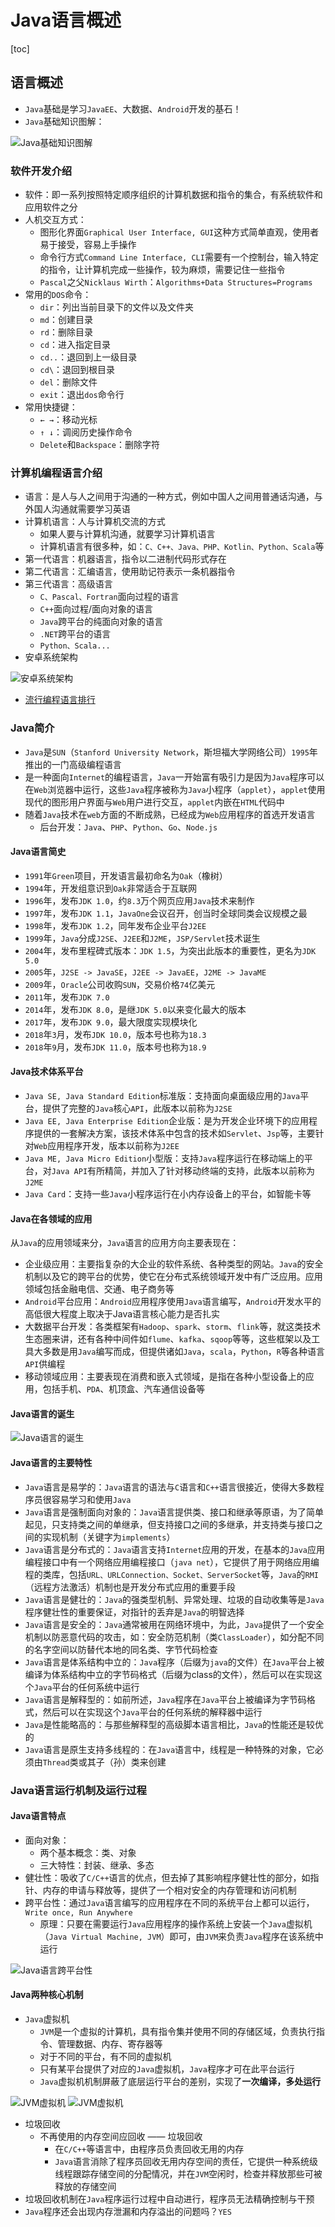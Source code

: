 # Java语言概述

[toc]

## 语言概述

- `Java`基础是学习`JavaEE`、大数据、`Android`开发的基石！
- `Java`基础知识图解：

![Java基础知识图解](https://cdn.jsdelivr.net/gh/9ml/cdn@main/images/java/study-java-basic.png)

### 软件开发介绍

- 软件：即一系列按照特定顺序组织的计算机数据和指令的集合，有系统软件和应用软件之分
- 人机交互方式：
  - 图形化界面`Graphical User Interface, GUI`这种方式简单直观，使用者易于接受，容易上手操作
  - 命令行方式`Command Line Interface, CLI`需要有一个控制台，输入特定的指令，让计算机完成一些操作，较为麻烦，需要记住一些指令
  - `Pascal`之父`Nicklaus Wirth`：`Algorithms+Data Structures=Programs`
- 常用的`DOS`命令：
  - `dir`：列出当前目录下的文件以及文件夹
  - `md`：创建目录
  - `rd`：删除目录
  - `cd`：进入指定目录
  - `cd..`：退回到上一级目录
  - `cd\`：退回到根目录
  - `del`：删除文件
  - `exit`：退出`dos`命令行
- 常用快捷键：
  - `← →`：移动光标
  - `↑ ↓`：调阅历史操作命令
  - `Delete`和`Backspace`：删除字符

### 计算机编程语言介绍

- 语言：是人与人之间用于沟通的一种方式，例如中国人之间用普通话沟通，与外国人沟通就需要学习英语
- 计算机语言：人与计算机交流的方式
  - 如果人要与计算机沟通，就要学习计算机语言
  - 计算机语言有很多种，如：`C、C++、Java、PHP、Kotlin、Python、Scala`等
- 第一代语言：机器语言，指令以二进制代码形式存在
- 第二代语言：汇编语言，使用助记符表示一条机器指令
- 第三代语言：高级语言
  - `C、Pascal、Fortran`面向过程的语言
  - `C++`面向过程/面向对象的语言
  - `Java`跨平台的纯面向对象的语言
  - `.NET`跨平台的语言
  - `Python、Scala...`
- 安卓系统架构

![安卓系统架构](https://cdn.jsdelivr.net/gh/9ml/cdn@main/images/java/Google-Android.jpg)

- [流行编程语言排行](https://www.tiobe.com/tiobe-index/)

### Java简介

- `Java`是`SUN`（`Stanford University Network`，斯坦福大学网络公司）`1995`年推出的一门高级编程语言
- 是一种面向`Internet`的编程语言，`Java`一开始富有吸引力是因为`Java`程序可以在`Web`浏览器中运行，这些`Java`程序被称为`Java`小程序（`applet`），`applet`使用现代的图形用户界面与`Web`用户进行交互，`applet`内嵌在`HTML`代码中
- 随着`Java`技术在`web`方面的不断成熟，已经成为`Web`应用程序的首选开发语言
  - 后台开发：`Java`、`PHP`、`Python`、`Go`、`Node.js`

#### Java语言简史

- `1991`年`Green`项目，开发语言最初命名为`Oak`（橡树）
- `1994`年，开发组意识到`Oak`非常适合于互联网
- `1996`年，发布`JDK 1.0`，约`8.3`万个网页应用`Java`技术来制作
- `1997`年，发布`JDK 1.1`，`JavaOne`会议召开，创当时全球同类会议规模之最
- `1998`年，发布`JDK 1.2`，同年发布企业平台`J2EE`
- `1999`年，`Java`分成`J2SE`、`J2EE`和`J2ME`，`JSP/Servlet`技术诞生
- `2004`年，发布里程碑式版本：`JDK 1.5`，为突出此版本的重要性，更名为`JDK 5.0`
- `2005`年，`J2SE -> JavaSE`，`J2EE -> JavaEE`，`J2ME -> JavaME`
- `2009`年，`Oracle`公司收购`SUN`，交易价格`74`亿美元
- `2011`年，发布`JDK 7.0`
- `2014`年，发布`JDK 8.0`，是继`JDK 5.0`以来变化最大的版本
- `2017`年，发布`JDK 9.0`，最大限度实现模块化
- `2018`年`3`月，发布`JDK 10.0`，版本号也称为`18.3`
- `2018`年`9`月，发布`JDK 11.0`，版本号也称为`18.9`

#### Java技术体系平台

- `Java SE, Java Standard Edition`标准版：支持面向桌面级应用的`Java`平台，提供了完整的`Java`核心`API`，此版本以前称为`J2SE`
- `Java EE, Java Enterprise Edition`企业版：是为开发企业环境下的应用程序提供的一套解决方案，该技术体系中包含的技术如`Servlet`、`Jsp`等，主要针对`Web`应用程序开发，版本以前称为`J2EE`
- `Java ME, Java Micro Edition`小型版：支持`Java`程序运行在移动端上的平台，对`Java API`有所精简，并加入了针对移动终端的支持，此版本以前称为`J2ME`
- `Java Card`：支持一些`Java`小程序运行在小内存设备上的平台，如智能卡等

#### Java在各领域的应用

从`Java`的应用领域来分，`Java`语言的应用方向主要表现在：

- 企业级应用：主要指复杂的大企业的软件系统、各种类型的网站。`Java`的安全机制以及它的跨平台的优势，使它在分布式系统领域开发中有广泛应用。应用领域包括金融电信、交通、电子商务等
- `Android`平台应用：`Android`应用程序使用`Java`语言编写，`Android`开发水平的高低很大程度上取决于Java语言核心能力是否扎实
- 大数据平台开发：各类框架有`Hadoop`、`spark`、`storm`、`flink`等，就这类技术生态圈来讲，还有各种中间件如`flume`、`kafka`、`sqoop`等等，这些框架以及工具大多数是用`Java`编写而成，但提供诸如`Java`，`scala`，`Python`，`R`等各种语言`API`供编程
- 移动领域应用：主要表现在消费和嵌入式领域，是指在各种小型设备上的应用，包括手机、`PDA`、机顶盒、汽车通信设备等

#### Java语言的诞生

![Java语言的诞生](https://cdn.jsdelivr.net/gh/9ml/cdn@main/images/java/java-birth.png)

#### Java语言的主要特性

- `Java`语言是易学的：`Java`语言的语法与`C`语言和`C++`语言很接近，使得大多数程序员很容易学习和使用`Java`
- `Java`语言是强制面向对象的：`Java`语言提供类、接口和继承等原语，为了简单起见，只支持类之间的单继承，但支持接口之间的多继承，并支持类与接口之间的实现机制（关键字为`implements`）
- `Java`语言是分布式的：`Java`语言支持`Internet`应用的开发，在基本的`Java`应用编程接口中有一个网络应用编程接口（`java net`），它提供了用于网络应用编程的类库，包括`URL、URLConnection、Socket、ServerSocket`等，`Java`的`RMI`（远程方法激活）机制也是开发分布式应用的重要手段
- `Java`语言是健壮的：`Java`的强类型机制、异常处理、垃圾的自动收集等是`Java`程序健壮性的重要保证，对指针的丢弃是`Java`的明智选择
- `Java`语言是安全的：`Java`通常被用在网络环境中，为此，`Java`提供了一个安全机制以防恶意代码的攻击，如：安全防范机制（类`ClassLoader`），如分配不同的名字空间以防替代本地的同名类、字节代码检查
- `Java`语言是体系结构中立的：`Java`程序（后缀为`java`的文件）在`Java`平台上被编译为体系结构中立的字节码格式（后缀为class的文件），然后可以在实现这个`Java`平台的任何系统中运行
- `Java`语言是解释型的：如前所述，`Java`程序在`Java`平台上被编译为字节码格式，然后可以在实现这个`Java`平台的任何系统的解释器中运行
- `Java`是性能略高的：与那些解释型的高级脚本语言相比，`Java`的性能还是较优的
- `Java`语言是原生支持多线程的：在`Java`语言中，线程是一种特殊的对象，它必须由`Thread`类或其子（孙）类来创建

### Java语言运行机制及运行过程

#### Java语言特点

- 面向对象：
  - 两个基本概念：类、对象
  - 三大特性：封装、继承、多态
- 健壮性：吸收了`C/C++`语言的优点，但去掉了其影响程序健壮性的部分，如指针、内存的申请与释放等，提供了一个相对安全的内存管理和访问机制
- 跨平台性：通过`Java`语言编写的应用程序在不同的系统平台上都可以运行，`Write once, Run Anywhere`
  - 原理：只要在需要运行`Java`应用程序的操作系统上安装一个`Java`虚拟机（`Java Virtual Machine, JVM`）即可，由`JVM`来负责`Java`程序在该系统中运行

![Java语言跨平台性](https://cdn.jsdelivr.net/gh/9ml/cdn@main/images/java/java-cross-platform.png)

#### Java两种核心机制

- `Java`虚拟机
  - `JVM`是一个虚拟的计算机，具有指令集并使用不同的存储区域，负责执行指令、管理数据、内存、寄存器等
  - 对于不同的平台，有不同的虚拟机
  - 只有某平台提供了对应的`Java`虚拟机，`Java`程序才可在此平台运行
  - `Java`虚拟机机制屏蔽了底层运行平台的差别，实现了**一次编译，多处运行**

![JVM虚拟机](https://cdn.jsdelivr.net/gh/9ml/cdn@main/images/java/java-virtual-machine-run.png)
![JVM虚拟机](https://cdn.jsdelivr.net/gh/9ml/cdn@main/images/java/java-virtual-machine-circle.png)

- 垃圾回收
  - 不再使用的内存空间应回收 —— 垃圾回收
    - 在`C/C++`等语言中，由程序员负责回收无用的内存
    - `Java`语言消除了程序员回收无用内存空间的责任，它提供一种系统级线程跟踪存储空间的分配情况，并在`JVM`空闲时，检查并释放那些可被释放的存储空间
- 垃圾回收机制在`Java`程序运行过程中自动进行，程序员无法精确控制与干预
- `Java`程序还会出现内存泄漏和内存溢出的问题吗？`YES`
